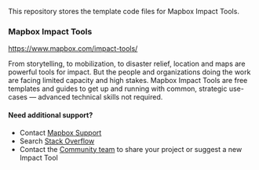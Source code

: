 This repository stores the template code files for Mapbox Impact Tools. 

### Mapbox Impact Tools

https://www.mapbox.com/impact-tools/

From storytelling, to mobilization, to disaster relief, location and maps are powerful tools for impact. But the people and organizations doing the work are facing limited capacity and high stakes. 
Mapbox Impact Tools are free templates and guides to get up and running with common, strategic use-cases — advanced technical skills not required. 

#### Need additional support? 
- Contact [Mapbox Support](https://support.mapbox.com/hc/en-us)
- Search [Stack Overflow](https://stackoverflow.com/questions/tagged/mapbox)
- Contact the [Community team](https://www.mapbox.com/community/) to share your project or suggest a new Impact Tool
